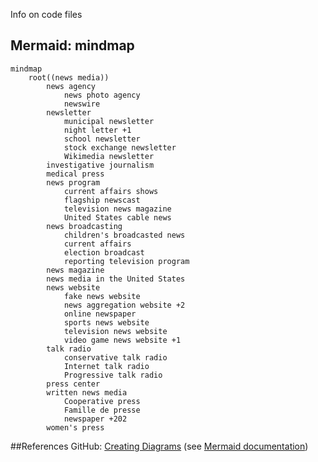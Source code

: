 Info on code files

## Mermaid: mindmap
```mermaid
mindmap
	root((news media))
		news agency	
			news photo agency
			newswire
		newsletter	
			municipal newsletter
			night letter +1
			school newsletter
			stock exchange newsletter
			Wikimedia newsletter
		investigative journalism	
		medical press	
		news program	
			current affairs shows
			flagship newscast
			television news magazine
			United States cable news
		news broadcasting	
			children's broadcasted news
			current affairs
			election broadcast
			reporting television program
		news magazine	
		news media in the United States	
		news website	
			fake news website
			news aggregation website +2
			online newspaper
			sports news website
			television news website
			video game news website +1
		talk radio	
			conservative talk radio
			Internet talk radio
			Progressive talk radio
		press center	
		written news media	
			Cooperative press
			Famille de presse
			newspaper +202
		women's press
 ```
##References 
GitHub: [Creating Diagrams](https://docs.github.com/en/get-started/writing-on-github/working-with-advanced-formatting/creating-diagrams) (see [Mermaid documentation](https://mermaid-js.github.io/mermaid/#/))
